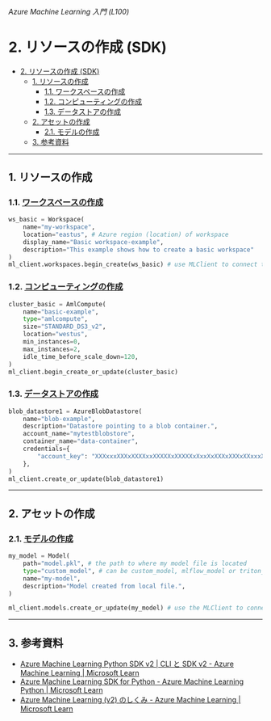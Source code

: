 ###### Azure Machine Learning 入門 (L100)

# 2. リソースの作成 (SDK)

- [2. リソースの作成 (SDK)](#2-リソースの作成-sdk)
  - [1. リソースの作成](#1-リソースの作成)
    - [1.1. ワークスペースの作成](#11-ワークスペースの作成)
    - [1.2. コンピューティングの作成](#12-コンピューティングの作成)
    - [1.3. データストアの作成](#13-データストアの作成)
  - [2. アセットの作成](#2-アセットの作成)
    - [2.1. モデルの作成](#21-モデルの作成)
  - [3. 参考資料](#3-参考資料)


---


## 1. リソースの作成

### 1.1. [ワークスペースの作成](https://learn.microsoft.com/ja-jp/azure/machine-learning/concept-azure-machine-learning-v2?tabs=sdk#create-a-workspace)

```python
ws_basic = Workspace(
    name="my-workspace",
    location="eastus", # Azure region (location) of workspace
    display_name="Basic workspace-example",
    description="This example shows how to create a basic workspace"
)
ml_client.workspaces.begin_create(ws_basic) # use MLClient to connect to the subscription and resource group and create workspace
```

### 1.2. [コンピューティングの作成](https://learn.microsoft.com/ja-jp/azure/machine-learning/concept-azure-machine-learning-v2?tabs=sdk#compute)

```python
cluster_basic = AmlCompute(
    name="basic-example",
    type="amlcompute",
    size="STANDARD_DS3_v2",
    location="westus",
    min_instances=0,
    max_instances=2,
    idle_time_before_scale_down=120,
)
ml_client.begin_create_or_update(cluster_basic)
```

### 1.3. [データストアの作成](https://learn.microsoft.com/ja-jp/azure/machine-learning/concept-azure-machine-learning-v2?tabs=sdk#datastore)

```python
blob_datastore1 = AzureBlobDatastore(
    name="blob-example",
    description="Datastore pointing to a blob container.",
    account_name="mytestblobstore",
    container_name="data-container",
    credentials={
        "account_key": "XXXxxxXXXxXXXXxxXXXXXxXXXXXxXxxXxXXXxXXXxXXxxxXXxxXXXxXxXXXxxXxxXXXXxxxxxXXxxxxxxXXXxXXX"
    },
)
ml_client.create_or_update(blob_datastore1)
```


---


## 2. アセットの作成

### 2.1. [モデルの作成](https://learn.microsoft.com/ja-jp/azure/machine-learning/concept-azure-machine-learning-v2?tabs=sdk#creating-a-model)

```python
my_model = Model(
    path="model.pkl", # the path to where my model file is located
    type="custom_model", # can be custom_model, mlflow_model or triton_model
    name="my-model",
    description="Model created from local file.",
)

ml_client.models.create_or_update(my_model) # use the MLClient to connect to workspace and create/register the model
```


---


## 3. 参考資料

* [Azure Machine Learning Python SDK v2 | CLI と SDK v2 - Azure Machine Learning | Microsoft Learn](https://learn.microsoft.com/ja-jp/azure/machine-learning/concept-v2#azure-machine-learning-python-sdk-v2)
* [Azure Machine Learning SDK for Python - Azure Machine Learning Python | Microsoft Learn](https://learn.microsoft.com/ja-jp/python/api/overview/azure/ml/?view=azure-ml-py)
* [Azure Machine Learning (v2) のしくみ - Azure Machine Learning | Microsoft Learn](https://learn.microsoft.com/ja-jp/azure/machine-learning/concept-azure-machine-learning-v2?tabs=sdk)
